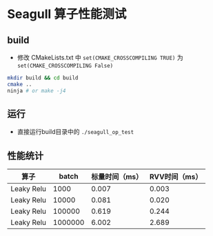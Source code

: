 Seagull 算子性能测试
========

## build
- 修改 CMakeLists.txt 中 `set(CMAKE_CROSSCOMPILING TRUE)` 为 `set(CMAKE_CROSSCOMPILING False)`
```sh
mkdir build && cd build
cmake ..
ninja # or make -j4
```
## 运行

- 直接运行build目录中的 `./seagull_op_test`

## 性能统计

| 算子 | batch | 标量时间（ms）| RVV时间（ms）|
|----|----|----|----|
|Leaky Relu| 1000 |0.007|0.003|
|Leaky Relu|10000 |0.081|0.020|
|Leaky Relu|100000|0.619|0.244|
|Leaky Relu|1000000|6.002|2.689|